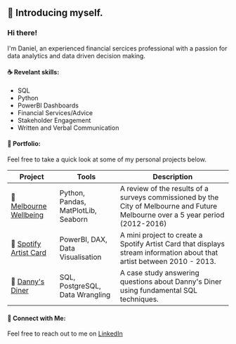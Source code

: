 ## 👋 Introducing myself.


### Hi there! 

I'm Daniel, an experienced financial sercices professional with a passion for data analytics and data driven decision making.

#### :coffee:  Revelant skills:
- SQL
- Python 
- PowerBI Dashboards
- Financial Services/Advice
- Stakeholder Engagement
- Written and Verbal Communication

#### :briefcase: Portfolio:
Feel free to take a quick look at some of my personal projects below. 

| Project | Tools | Description |
|---|---|---|
|🌆 [Melbourne Wellbeing](https://github.com/dhn07/melbournefuture)| Python, Pandas, MatPlotLib, Seaborn | A review of the results of a surveys commissioned by the City of Melbourne and Future Melbourne over a 5 year period (2012-2016) |
|🎵 [Spotify Artist Card](https://github.com/dhn07/spotifybi)| PowerBI, DAX, Data Visualisation |  A mini project to create a Spotify Artist Card that displays stream information about that artist between 2010 - 2013. |
|🍚 [Danny's Diner](https://github.com/dhn07/dannysdiner) | SQL, PostgreSQL, Data Wrangling | A case study answering questions about Danny's Diner using fundamental SQL techniques. |

#### 🙌 Connect with Me:

Feel free to reach out to me on [LinkedIn](www.linkedin.com/dhn07)
